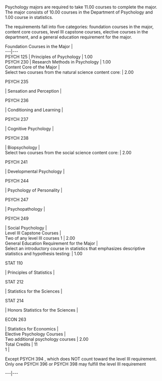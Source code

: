 Psychology majors are required to take 11.00 courses to complete the major.
The major consists of 10.00 courses in the Department of Psychology and 1.00
course in statistics.

The requirements fall into five categories: foundation courses in the major,
content core courses, level III capstone courses, elective courses in the
department, and a general education requirement for the major.

Foundation Courses in the Major  |  
---|---  
PSYCH 125  |  Principles of Psychology  |  1.00  
PSYCH 230  |  Research Methods in Psychology  |  1.00  
Content Core of the Major  |  
Select two courses from the natural science content core:  |  2.00  
  
PSYCH 235

|  Sensation and Perception  |  
  
PSYCH 236

|  Conditioning and Learning  |  
  
PSYCH 237

|  Cognitive Psychology  |  
  
PSYCH 238

|  Biopsychology  |  
Select two courses from the social science content core:  |  2.00  
  
PSYCH 241

|  Developmental Psychology  |  
  
PSYCH 244

|  Psychology of Personality  |  
  
PSYCH 247

|  Psychopathology  |  
  
PSYCH 249

|  Social Psychology  |  
Level III Capstone Courses  |  
Two of any level III courses  1  |  2.00  
General Education Requirement for the Major  |  
Select an introductory course in statistics that emphasizes descriptive
statistics and hypothesis testing:  |  1.00  
  
STAT 110

|  Principles of Statistics  |  
  
STAT 212

|  Statistics for the Sciences  |  
  
STAT 214

|  Honors Statistics for the Sciences  |  
  
ECON 263

|  Statistics for Economics  |  
Elective Psychology Courses  |  
Two additional psychology courses  |  2.00  
Total Credits  |  11  
1  |

Except  PSYCH 394  , which does NOT count toward the level III requirement.
Only one  PSYCH 396  or  PSYCH 398  may fulfill the level III requirement  
  
---|---

